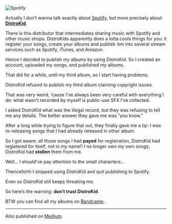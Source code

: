 ![Spotify](//cacilhas.info/img/spotify.png)

Actually I don’t wanna talk exactly about [Spotify](https://open.spotify.com/), but more precisely about **[DistroKid](https://distrokid.com/)**.

There is this distributor that intermediates sharing music with Spotify and other music shops. DistroKids apparently does a lotta cools things for you: it register your songs, create your albums and publish ’em into several stream services such as Spotify, iTunes, and Amazon.

Hence I decided to publish my albums by using DistroKid. So I created an account, uploaded my songs, and published my albums.

That did for a while, until my third album, so I start having problems.

DistroKid refused to publish my third album claiming copyright issues.

That was very weird, ’cause I’ve always been very careful with everything I do: what wasn’t recorded by myself is public-use SFX I’ve collected.

I asked DistroKid what was the illegal record, but they was refusing to tell me any details. The better answer they gave me was “you know.”

After a long while trying to figure that out, they finally gave me a tip: I was re-releasing songs that I had already released in other album.

So I got aware: all those songs I had **payed** for registration, DistroKid had registered for itself, not in my name!! I no longer own my own songs, DistroKid had **stollen** them from me.

Well… I should’ve pay attention to the small characters…

Thenceforth I stopped using DistroKid and quit publishing to Spotify.

Even so DistroKid still keeps threating me.

So here’s the warning: **don’t trust DistroKid**.

BTW you can find all my albums on [Bandcamp](https://montegasppa.bandcamp.com/).

* * *

Also published on [Medium](https://cacilhas.medium.com/3183dbd34d72).